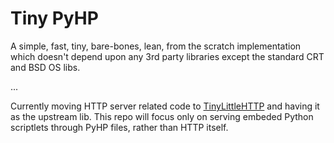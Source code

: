 # Tiny PyHP

A simple, fast, tiny, bare-bones, lean, from the scratch implementation
which doesn't depend upon any 3rd party libraries except the standard
CRT and BSD OS libs.

...

Currently moving HTTP server related code to [TinyLittleHTTP](https://github.com/SeriousSamV/TinyLittleHTTP) and having it as the upstream lib.
This repo will focus only on serving embeded Python scriptlets through PyHP files, rather than HTTP itself.
